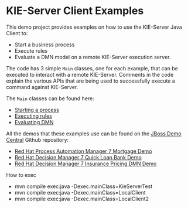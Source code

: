 KIE-Server Client Examples
=============================================
This demo project provides examples on how to use the KIE-Server Java Client to:
- Start a business process
- Execute rules
- Evaluate a DMN model
on a remote KIE-Server execution server.

The code has 3 simple `Main` classes, one for each example, that can be executed to interact with a remote KIE-Server. Comments in the code explain the various APIs that are being used to successfully execute a command against KIE-Server.

The `Main` classes can be found here:  
- [Starting a process](./src/main/java/com/redhat/bpms/examples/mortgage/Main.java)
- [Executing rules](./src/main/java/com/redhat/demo/qlb/loan_application/Main.java)
- [Evaluating DMN](./src/main/java/com/redhat/demos/dm/insurance_pricing_dmn/Main.java)

All the demos that these examples use can be found on the [JBoss Demo Central](https://www.github.com/jbossdemocentral) Github repository:
- [Red Hat Process Automation Manager 7 Mortgage Demo](https://github.com/jbossdemocentral/rhpam7-mortgage-demo)
- [Red Hat Decision Manager 7 Quick Loan Bank Demo](https://github.com/jbossdemocentral/rhdm7-qlb-loan-demo)
- [Red Hat Decision Manager 7 Insurance Pricing DMN Demo](https://github.com/jbossdemocentral/rhdm7-insurance-pricing-dmn-demo)


How to exec 
- mvn compile exec:java -Dexec.mainClass=KieServerTest
- mvn compile exec:java -Dexec.mainClass=LocalClient
- mvn compile exec:java -Dexec.mainClass=LocalClient2
